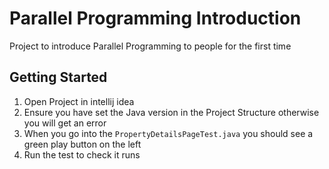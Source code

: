 # Parallel Programming Introduction

Project to introduce Parallel Programming to people for the first time

## Getting Started

1. Open Project in intellij idea
2. Ensure you have set the Java version in the Project Structure otherwise you will get an error
3. When you go into the `PropertyDetailsPageTest.java` you should see a green play button on the left
4. Run the test to check it runs

[comment]: <> (![img.png]&#40;img.png&#41;)
